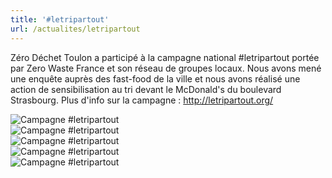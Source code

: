 ```yaml
---
title: '#letripartout'
url: /actualites/letripartout
---
```


Zéro Déchet Toulon a participé à la campagne national #letripartout portée par Zero Waste France et son réseau de groupes locaux. Nous avons mené une enquête auprès des fast-food de la ville et nous avons réalisé une action de sensibilisation au tri devant le McDonald's du boulevard Strasbourg. Plus d'info sur la campagne : http://letripartout.org/

<div class="container_photo">
  <div class="box_photo">
    <img src="/actualites/letripartout/letripartout_1.jpg" alt="Campagne #letripartout" />
  </div>
  <div class="box_photo">
    <img src="/actualites/letripartout/letripartout_5.jpg" alt="Campagne #letripartout" />
  </div>
  <div class="box_photo">
    <img src="/actualites/letripartout/letripartout_3.jpg" alt="Campagne #letripartout" />
  </div>
  <div class="box_photo">
    <img src="/actualites/letripartout/letripartout_4.jpg" alt="Campagne #letripartout" />
  </div>
  <div class="box_photo">
    <img src="/actualites/letripartout/letripartout_2.jpg" alt="Campagne #letripartout" />
  </div>
</div>
